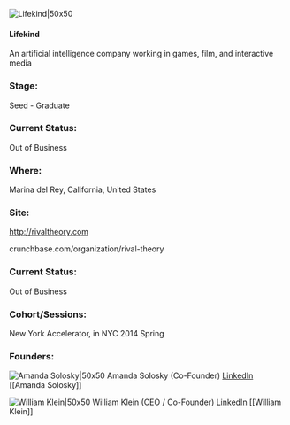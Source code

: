 

![Lifekind|50x50](https://apimg.techstars.com/connect/images/image_files/537a/1c4b/db04/8887/d100/0001/original/rival_theory_white_282x282.jpg)

#### Lifekind
An artificial intelligence company working in games, film, and interactive media

### Stage: 
Seed - Graduate 

### Current Status: 
Out of Business

### Where:
Marina del Rey, California, United States

### Site:
http://rivaltheory.com



crunchbase.com/organization/rival-theory

### Current Status: 
Out of Business

### Cohort/Sessions: 
New York Accelerator, in NYC 2014 Spring

### Founders: 

![Amanda Solosky|50x50](https://apimg.techstars.com/connect/images/image_files/618456c4eec0376dc140c8e0/original/EDITED-EDITED-1082_HH-20447985_Amanda_Kip-Resubmit_amanda_resubmit.jpeg) Amanda Solosky (Co-Founder) [LinkedIn](https://linkedin.com/in/amandasolosky) [[Amanda Solosky]]

![William Klein|50x50](https://apimg.techstars.com/connect/images/image_files/538c/d679/ed19/4cee/2200/0001/original/Bill_Headshot_282.jpg) William Klein (CEO / Co-Founder) [LinkedIn](https://linkedin.com/in/bill-klein-420144) [[William Klein]]



